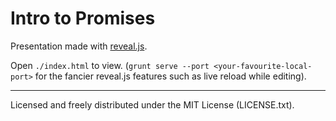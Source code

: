 # Intro to Promises

Presentation made with [reveal.js](https://github.com/hakimel/reveal.js).

Open `./index.html` to view. (`grunt serve --port <your-favourite-local-port>` for the fancier
reveal.js features such as live reload while editing).

----

Licensed and freely distributed under the MIT License (LICENSE.txt).
